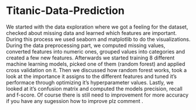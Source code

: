 # Titanic-Data-Prediction
We started with the data exploration where we got a feeling for the dataset, checked about missing data and learned which features are important. During this process we used seaborn and matplotlib to do the visualizations. During the data preprocessing part, we computed missing values, converted features into numeric ones, grouped values into categories and created a few new features. Afterwards we started training 8 different machine learning models, picked one of them (random forest) and applied cross validation on it. Then we discussed how random forest works, took a look at the importance it assigns to the different features and tuned it’s performace through optimizing it’s hyperparameter values. Lastly, we looked at it’s confusion matrix and computed the models precision, recall and f-score.
Of course there is still need to improvement for more accuracy if you have any sugession how to improve plz comment .
